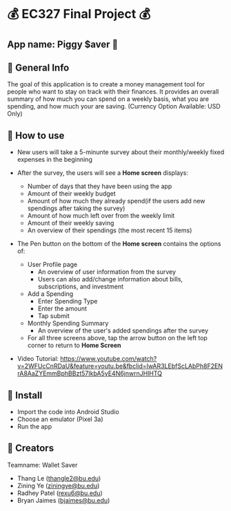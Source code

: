 # :moneybag: EC327 Final Project :moneybag:

## App name: Piggy $aver :pig:

## :page_facing_up: General Info 
The goal of this application is to create a money management tool for people who want to stay on track with their finances. It provides an overall summary of how much you can spend on a weekly basis, what you are spending, and how much your are saving. (Currency Option Available: USD Only)
## :mag_right: How to use
- New users will take a 5-minunte survey about their monthly/weekly fixed expenses in the beginning 

- After the survey, the users will see a **Home screen** displays:
	- Number of days that they have been using the app
	- Amount of their weekly budget
	- Amount of how much they already spend(if the users add new spendings after taking the survey)
	- Amount of how much left over from the weekly limit
	- Amount of their weekly saving
	- An overview of their spendings (the most recent 15 items)		
	
- The Pen button on the bottom of the **Home screen** contains the options of:
	- User Profile page
		- An overview of user information from the survey
		- Users can also add/change information about bills, subscriptions, and investment
	- Add a Spending
		- Enter Spending Type
		- Enter the amount
		- Tap submit
	- Monthly Spending Summary
		- An overview of the user's added spendings after the survey
	- For all three screens above, tap the arrow button on the left top corner to return to **Home Screen**

- Video Tutorial: https://www.youtube.com/watch?v=2WFUcCnRDaU&feature=youtu.be&fbclid=IwAR3LEbfScLAbPh8F2ENrA8AaZYEmmBphBBzt57IkbA5yE4N6jnwrnJHlHTQ
## :round_pushpin: Install
- Import the code into Android Studio
- Choose an emulator (Pixel 3a)
- Run the app
## :bust_in_silhouette: Creators
Teamname: Wallet Saver
- Thang Le (thangle2@bu.edu)
- Zining Ye (ziningye@bu.edu)
- Radhey Patel (rexu6@bu.edu)
- Bryan Jaimes (bjaimes@bu.edu)


